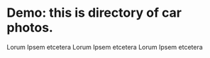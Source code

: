 # Demo: this is directory of car photos.

Lorum Ipsem etcetera Lorum Ipsem etcetera Lorum Ipsem etcetera   